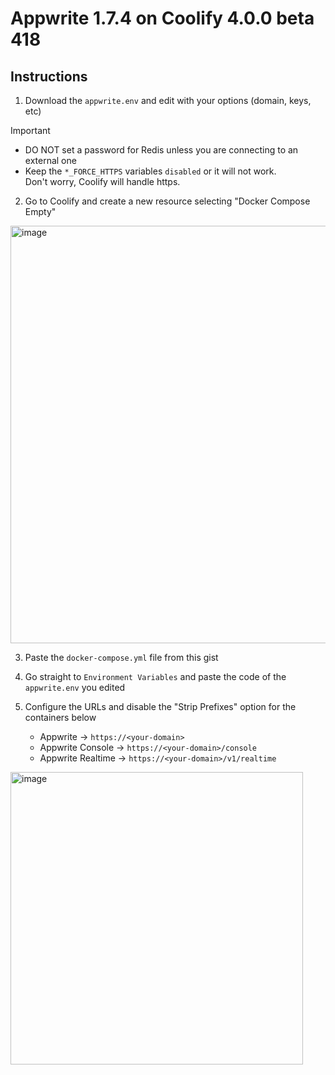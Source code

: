# Appwrite 1.7.4 on Coolify 4.0.0 beta 418

## Instructions

1. Download the `appwrite.env` and edit with your options (domain, keys, etc)

  > [!IMPORTANT]
  > - DO NOT set a password for Redis unless you are connecting to an external one
  > - Keep the `*_FORCE_HTTPS` variables `disabled` or it will not work.<br>
  >   Don't worry, Coolify will handle https.

2. Go to Coolify and create a new resource selecting "Docker Compose Empty"
  <img width="668" alt="image" src="https://gist.github.com/user-attachments/assets/4aafbc23-9769-4d9f-865d-69140ffb8d78" />
 
3. Paste the `docker-compose.yml` file from this gist

4. Go straight to `Environment Variables` and paste the code of the `appwrite.env` you edited

5. Configure the URLs and disable the "Strip Prefixes" option for the containers below

   - Appwrite -> `https://<your-domain>`
   - Appwrite Console -> `https://<your-domain>/console`
   - Appwrite Realtime -> `https://<your-domain>/v1/realtime`

<img width="468" alt="image" src="https://gist.github.com/user-attachments/assets/56de82ca-37c1-4e04-a42c-be5e16e4add7" />

